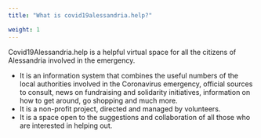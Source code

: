 ```yaml
---
title: "What is covid19alessandria.help?"

weight: 1
---
```


Covid19Alessandria.help is a helpful virtual space for all the citizens of Alessandria involved in the emergency.

* It is an information system that combines the useful numbers of the local authorities involved in the Coronavirus emergency, official sources to consult, news on fundraising and solidarity initiatives, information on how to get around, go shopping and much more.
* It is a non-profit project, directed and managed by volunteers.
* It is a space open to the suggestions and collaboration of all those who are interested in helping out.

